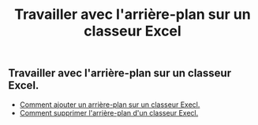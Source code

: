 ﻿---
title: Travailler avec l'arrière-plan sur un classeur Excel
second_title: Aspose.Cells Cloud Documen
linktitle: Contexte
type: docs
url: /fr/workbook/background/
keywords: Working with background an Excel workbook
description: Aspose.Cells Prise en charge de Cloud REST API pour l'utilisation en arrière-plan sur un classeur Excel. Le SDK prend en charge différents types de langages de développement. Ils incluent Android, C#, Go, Java, NodeJS, Perl, PHP, Python, Ruby et Swift.
weight: 100
kwords: Excel, Office Cloud, REST API, Feuille de calcul, PDF, CSV, Json, Markdwon, Utilisation de l'arrière-plan sur un classeur Excel
---
## Travailler avec l'arrière-plan sur un classeur Excel.

- [Comment ajouter un arrière-plan sur un classeur Execl.](/cells/fr/workbook/background/add/)
- [Comment supprimer l'arrière-plan d'un classeur Execl.](/cells/fr/workbook/background/delete/)
